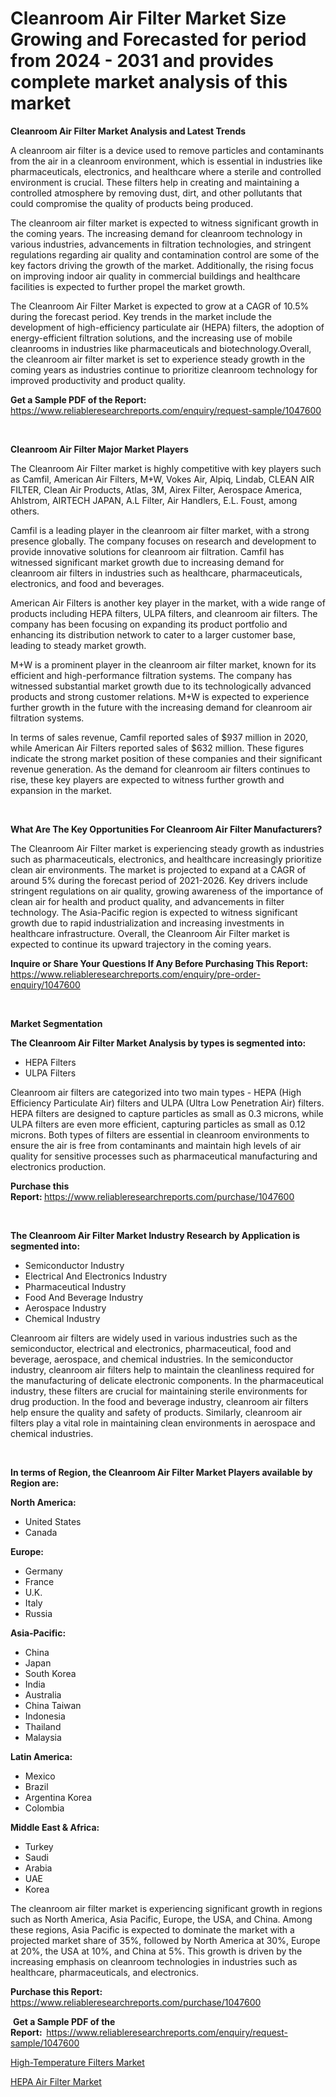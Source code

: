 <p><h1>Cleanroom Air Filter Market Size Growing and Forecasted for period from 2024 - 2031 and provides complete market analysis of this market</h1></p><p><strong>Cleanroom Air Filter Market Analysis and Latest Trends</strong></p>
<p><p>A cleanroom air filter is a device used to remove particles and contaminants from the air in a cleanroom environment, which is essential in industries like pharmaceuticals, electronics, and healthcare where a sterile and controlled environment is crucial. These filters help in creating and maintaining a controlled atmosphere by removing dust, dirt, and other pollutants that could compromise the quality of products being produced.</p><p>The cleanroom air filter market is expected to witness significant growth in the coming years. The increasing demand for cleanroom technology in various industries, advancements in filtration technologies, and stringent regulations regarding air quality and contamination control are some of the key factors driving the growth of the market. Additionally, the rising focus on improving indoor air quality in commercial buildings and healthcare facilities is expected to further propel the market growth.</p><p>The Cleanroom Air Filter Market is expected to grow at a CAGR of 10.5% during the forecast period. Key trends in the market include the development of high-efficiency particulate air (HEPA) filters, the adoption of energy-efficient filtration solutions, and the increasing use of mobile cleanrooms in industries like pharmaceuticals and biotechnology.Overall, the cleanroom air filter market is set to experience steady growth in the coming years as industries continue to prioritize cleanroom technology for improved productivity and product quality.</p></p>
<p><strong>Get a Sample PDF of the Report:&nbsp;</strong> <a href="https://www.reliableresearchreports.com/enquiry/request-sample/1047600">https://www.reliableresearchreports.com/enquiry/request-sample/1047600</a></p>
<p>&nbsp;</p>
<p><strong>Cleanroom Air Filter Major Market Players</strong></p>
<p><p>The Cleanroom Air Filter market is highly competitive with key players such as Camfil, American Air Filters, M+W, Vokes Air, Alpiq, Lindab, CLEAN AIR FILTER, Clean Air Products, Atlas, 3M, Airex Filter, Aerospace America, Ahlstrom, AIRTECH JAPAN, A.L Filter, Air Handlers, E.L. Foust, among others.</p><p>Camfil is a leading player in the cleanroom air filter market, with a strong presence globally. The company focuses on research and development to provide innovative solutions for cleanroom air filtration. Camfil has witnessed significant market growth due to increasing demand for cleanroom air filters in industries such as healthcare, pharmaceuticals, electronics, and food and beverages.</p><p>American Air Filters is another key player in the market, with a wide range of products including HEPA filters, ULPA filters, and cleanroom air filters. The company has been focusing on expanding its product portfolio and enhancing its distribution network to cater to a larger customer base, leading to steady market growth.</p><p>M+W is a prominent player in the cleanroom air filter market, known for its efficient and high-performance filtration systems. The company has witnessed substantial market growth due to its technologically advanced products and strong customer relations. M+W is expected to experience further growth in the future with the increasing demand for cleanroom air filtration systems.</p><p>In terms of sales revenue, Camfil reported sales of $937 million in 2020, while American Air Filters reported sales of $632 million. These figures indicate the strong market position of these companies and their significant revenue generation. As the demand for cleanroom air filters continues to rise, these key players are expected to witness further growth and expansion in the market.</p></p>
<p>&nbsp;</p>
<p><strong>What Are The Key Opportunities For Cleanroom Air Filter Manufacturers?</strong></p>
<p><p>The Cleanroom Air Filter market is experiencing steady growth as industries such as pharmaceuticals, electronics, and healthcare increasingly prioritize clean air environments. The market is projected to expand at a CAGR of around 5% during the forecast period of 2021-2026. Key drivers include stringent regulations on air quality, growing awareness of the importance of clean air for health and product quality, and advancements in filter technology. The Asia-Pacific region is expected to witness significant growth due to rapid industrialization and increasing investments in healthcare infrastructure. Overall, the Cleanroom Air Filter market is expected to continue its upward trajectory in the coming years.</p></p>
<p><strong>Inquire or Share Your Questions If Any Before Purchasing This Report:</strong> <a href="https://www.reliableresearchreports.com/enquiry/pre-order-enquiry/1047600">https://www.reliableresearchreports.com/enquiry/pre-order-enquiry/1047600</a></p>
<p>&nbsp;</p>
<p><strong>Market Segmentation</strong></p>
<p><strong>The Cleanroom Air Filter Market Analysis by types is segmented into:</strong></p>
<p><ul><li>HEPA Filters</li><li>ULPA Filters</li></ul></p>
<p><p>Cleanroom air filters are categorized into two main types - HEPA (High Efficiency Particulate Air) filters and ULPA (Ultra Low Penetration Air) filters. HEPA filters are designed to capture particles as small as 0.3 microns, while ULPA filters are even more efficient, capturing particles as small as 0.12 microns. Both types of filters are essential in cleanroom environments to ensure the air is free from contaminants and maintain high levels of air quality for sensitive processes such as pharmaceutical manufacturing and electronics production.</p></p>
<p><strong>Purchase this Report:&nbsp;</strong><a href="https://www.reliableresearchreports.com/purchase/1047600">https://www.reliableresearchreports.com/purchase/1047600</a></p>
<p>&nbsp;</p>
<p><strong>The Cleanroom Air Filter Market Industry Research by Application is segmented into:</strong></p>
<p><ul><li>Semiconductor Industry</li><li>Electrical And Electronics Industry</li><li>Pharmaceutical Industry</li><li>Food And Beverage Industry</li><li>Aerospace Industry</li><li>Chemical Industry</li></ul></p>
<p><p>Cleanroom air filters are widely used in various industries such as the semiconductor, electrical and electronics, pharmaceutical, food and beverage, aerospace, and chemical industries. In the semiconductor industry, cleanroom air filters help to maintain the cleanliness required for the manufacturing of delicate electronic components. In the pharmaceutical industry, these filters are crucial for maintaining sterile environments for drug production. In the food and beverage industry, cleanroom air filters help ensure the quality and safety of products. Similarly, cleanroom air filters play a vital role in maintaining clean environments in aerospace and chemical industries.</p></p>
<p>&nbsp;</p>
<p><strong>In terms of Region, the Cleanroom Air Filter Market Players available by Region are:</strong></p>
<p>
    <p> <strong> North America: </strong>
        <ul>
            <li>United States</li>
            <li>Canada</li>
        </ul>
        </p> 
    <p> <strong> Europe: </strong>
        <ul>
            <li>Germany</li>
            <li>France</li>
            <li>U.K.</li>
            <li>Italy</li>
            <li>Russia</li>
        </ul>
        </p> 
    <p> <strong> Asia-Pacific: </strong>
        <ul>
            <li>China</li>
            <li>Japan</li>
            <li>South Korea</li>
            <li>India</li>
            <li>Australia</li>
            <li>China Taiwan</li>
            <li>Indonesia</li>
            <li>Thailand</li>
            <li>Malaysia</li>
        </ul>
        </p> 
    <p> <strong> Latin America: </strong>
        <ul>
            <li>Mexico</li>
            <li>Brazil</li>
            <li>Argentina Korea</li>
            <li>Colombia</li>
        </ul>
        </p> 
    <p> <strong> Middle East & Africa: </strong>
        <ul>
            <li>Turkey</li>
            <li>Saudi</li>
            <li>Arabia</li>
            <li>UAE</li>
            <li>Korea</li>
        </ul>
    </p>
    </p>
<p><p>The cleanroom air filter market is experiencing significant growth in regions such as North America, Asia Pacific, Europe, the USA, and China. Among these regions, Asia Pacific is expected to dominate the market with a projected market share of 35%, followed by North America at 30%, Europe at 20%, the USA at 10%, and China at 5%. This growth is driven by the increasing emphasis on cleanroom technologies in industries such as healthcare, pharmaceuticals, and electronics.</p></p>
<p><strong>Purchase this Report: </strong><a href="https://www.reliableresearchreports.com/purchase/1047600">https://www.reliableresearchreports.com/purchase/1047600</a></p>
<p>&nbsp;<strong>Get a Sample PDF of the Report:&nbsp;&nbsp;</strong><a href="https://www.reliableresearchreports.com/enquiry/request-sample/1047600">https://www.reliableresearchreports.com/enquiry/request-sample/1047600</a></p>
<p><strong></strong></p>
<p><p><a href="https://github.com/Whitneyboyettebo9kiw7yr13/Market-Research-Report-List-1/blob/main/high-temperature-filters-market.md">High-Temperature Filters Market</a></p><p><a href="https://github.com/sonuprakash1/Market-Research-Report-List-1/blob/main/hepa-air-filter-market.md">HEPA Air Filter Market</a></p></p>